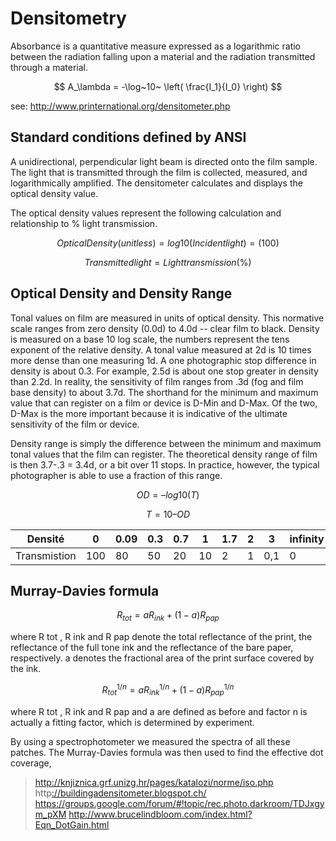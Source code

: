 Densitometry
============

Absorbance is a quantitative measure expressed as a logarithmic ratio between the radiation falling upon a material and the radiation transmitted through a material.

$$
A_\lambda = -\log~10~ \left( \frac{I_1}{I_0} \right)
$$

see: <http://www.printernational.org/densitometer.php>

## Standard conditions defined by ANSI

A unidirectional, perpendicular light beam is directed onto the film sample. 
The light that is transmitted through the film is collected, measured, and logarithmically amplified. The densitometer calculates and displays the optical density value.

The optical density values represent the following calculation and relationship to % light transmission.

$$
Optical Density (unitless) =     log10 (     Incident light     ) = (         100         )
$$

$$
Transmitted light = Light transmission (\%)
$$

## Optical Density and Density Range

Tonal values on film are measured in units of optical density.  This normative scale ranges from zero density (0.0d) to 4.0d -- clear film to black.  Density is measured on a base 10 log scale, the numbers represent the tens exponent of the relative density.  A tonal value measured at 2d is 10 times more dense than one measuring 1d.  A one photographic stop difference in density is about 0.3.  For example, 2.5d is about one stop greater in density than 2.2d.  In reality, the sensitivity of film ranges from .3d (fog and film base density) to about 3.7d.  The shorthand for the minimum and maximum value that can register on a film or device is D-Min and D-Max.  Of the two, D-Max is the more important because it is indicative of the ultimate sensitivity of the film or device.

Density range is simply the difference between the minimum and maximum tonal values that the film can register. The theoretical density range of film is then 3.7-.3 = 3.4d, or a bit over 11 stops.  In practice, however, the typical photographer is able to use a fraction of this range.

$$
OD = – log10(T)
$$

$$
T = 10 – OD
$$

| Densité      | 0   | 0.09 | 0.3 | 0.7 | 1   | 1.7 | 2   | 3   | infinity |
| ------------ | --- | ---- | --- | --- | --- | --- |:--- | --- | -------- |
| Transmistion | 100 | 80   | 50  | 20  | 10  | 2   | 1   | 0,1 | 0        |

## Murray-Davies formula

$$
R_{tot} = a R_{ink} + ( 1 − a ) R_{pap}
$$

where R tot , R ink and R pap denote the total reflectance of the print, the reflectance of the full tone ink and the reflectance of the bare paper, respectively. a denotes the fractional area of the print surface covered by the ink.

$$
R_{tot}^{1/n} = a R_{ink}^{1/n} + ( 1 − a ) R_{pap}^{1/n}
$$

where R tot , R ink and R pap and a are defined as before and factor n is actually a fitting factor, which is determined by experiment.

By using a spectrophotometer we measured the spectra of all these patches. The
Murray-Davies formula was then used to find the effective dot coverage,

> <http://knjiznica.grf.unizg.hr/pages/katalozi/norme/iso.php>
> http[://buildingadensitometer.blogspot.ch/](file:///home/gilles/DEVELOPPEMENT/REPOS/gravure/.docs/zim_wiki/buildingadensitometer.blogspot.ch.txt)
> <https://groups.google.com/forum/#!topic/rec.photo.darkroom/TDJxgym_pXM>
> <http://www.brucelindbloom.com/index.html?Eqn_DotGain.html>
